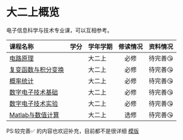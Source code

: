 # 大二上概览

电子信息科学与技术专业课，可以互相参考。

|课程名称|学分|学年学期|修读情况|资料情况|
|:--|:--|:--|:--:|:--|
|[电路原理](电路原理)||大二上|必修|待完善😘|
|[复变函数与积分变换](复变函数与积分变换)||大二上|必修|待完善😘|
|[概率统计](概率统计)||大二上|必修|待完善😘|
|[数字电子技术基础](数字电子技术基础)||大二上|必修|待完善😘|
|[数字电子技术实验](数字电子技术实验)||大二上|必修|待完善😘|
|[Matlab与数值计算](Matlab与数值计算/)||大二上|选修|待完善😘|

PS:较完善✅ 的内容也欢迎补充，目前都不是很详细  [模版](../../template.md)

<style>
.md-typeset table:not([class]) th {
    min-width: 1em;
}
</style>